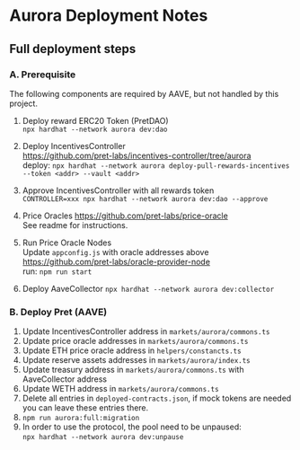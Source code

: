 # Aurora Deployment Notes

## Full deployment steps

### A. Prerequisite 
The following components are required by AAVE, but not handled by this project.      

1. Deploy reward ERC20 Token (PretDAO)      
  `npx hardhat --network aurora dev:dao`     

2. Deploy IncentivesController       
  https://github.com/pret-labs/incentives-controller/tree/aurora      
  deploy: `npx hardhat --network aurora deploy-pull-rewards-incentives --token <addr> --vault <addr>`

3. Approve IncentivesController with all rewards token    
  `CONTROLLER=xxx npx hardhat --network aurora dev:dao --approve`

4. Price Oracles
  https://github.com/pret-labs/price-oracle              
  See readme for instructions.

5. Run Price Oracle Nodes         
  Update `appconfig.js` with oracle addresses above     
  https://github.com/pret-labs/oracle-provider-node       
  run: `npm run start`

6. Deploy AaveCollector
   `npx hardhat --network aurora dev:collector`      

### B. Deploy Pret (AAVE)
1. Update IncentivesController address in `markets/aurora/commons.ts`
2. Update price oracle addresses in `markets/aurora/commons.ts`
3. Update ETH price oracle address in `helpers/constancts.ts`
3. Update reserve assets addresses in `markets/aurora/index.ts`
4. Update treasury address in `markets/aurora/commons.ts` with AaveCollector address
5. Update WETH address in `markets/aurora/commons.ts`
6. Delete all entries in `deployed-contracts.json`, if mock tokens are needed you can leave these entries there.
7. `npm run aurora:full:migration`
8. In order to use the protocol, the pool need to be unpaused:    
  `npx hardhat --network aurora dev:unpause`
